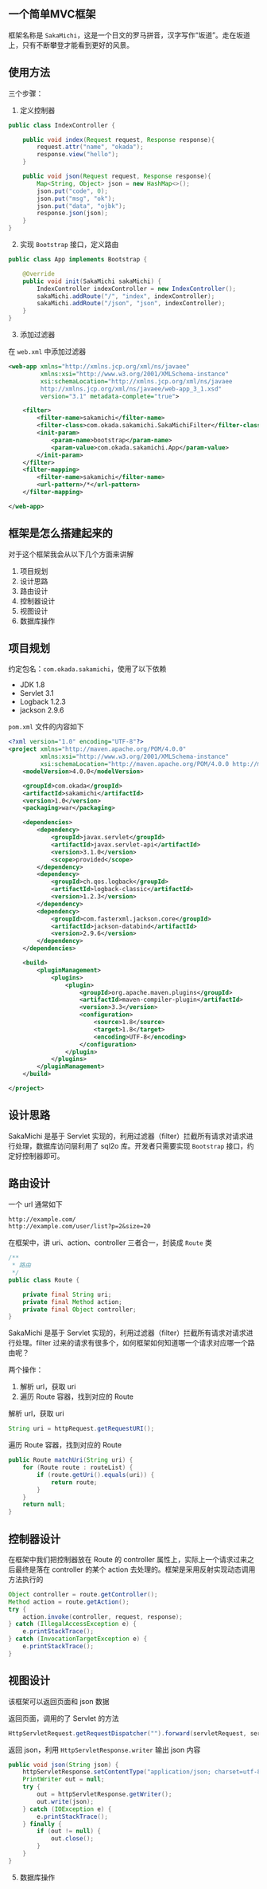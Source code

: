 ## 一个简单MVC框架

框架名称是 `SakaMichi`，这是一个日文的罗马拼音，汉字写作“坂道”。走在坂道上，只有不断攀登才能看到更好的风景。

## 使用方法

三个步骤：

1. 定义控制器

```java
public class IndexController {

    public void index(Request request, Response response){
        request.attr("name", "okada");
        response.view("hello");
    }

    public void json(Request request, Response response){
        Map<String, Object> json = new HashMap<>();
        json.put("code", 0);
        json.put("msg", "ok");
        json.put("data", "ojbk");
        response.json(json);
    }
}
```

2. 实现 `Bootstrap` 接口，定义路由

```java
public class App implements Bootstrap {

    @Override
    public void init(SakaMichi sakaMichi) {
        IndexController indexController = new IndexController();
        sakaMichi.addRoute("/", "index", indexController);
        sakaMichi.addRoute("/json", "json", indexController);
    }
}
```

3. 添加过滤器

在 `web.xml` 中添加过滤器

```xml
<web-app xmlns="http://xmlns.jcp.org/xml/ns/javaee"
         xmlns:xsi="http://www.w3.org/2001/XMLSchema-instance"
         xsi:schemaLocation="http://xmlns.jcp.org/xml/ns/javaee
         http://xmlns.jcp.org/xml/ns/javaee/web-app_3_1.xsd"
         version="3.1" metadata-complete="true">

    <filter>
        <filter-name>sakamichi</filter-name>
        <filter-class>com.okada.sakamichi.SakaMichiFilter</filter-class>
        <init-param>
            <param-name>bootstrap</param-name>
            <param-value>com.okada.sakamichi.App</param-value>
        </init-param>
    </filter>
    <filter-mapping>
        <filter-name>sakamichi</filter-name>
        <url-pattern>/*</url-pattern>
    </filter-mapping>

</web-app>
```

## 框架是怎么搭建起来的

对于这个框架我会从以下几个方面来讲解

1. 项目规划
3. 设计思路
2. 路由设计
3. 控制器设计
4. 视图设计
5. 数据库操作

## 项目规划

约定包名：`com.okada.sakamichi`，使用了以下依赖

* JDK 1.8
* Servlet 3.1
* Logback 1.2.3
* jackson 2.9.6

`pom.xml` 文件的内容如下

```xml
<?xml version="1.0" encoding="UTF-8"?>
<project xmlns="http://maven.apache.org/POM/4.0.0"
         xmlns:xsi="http://www.w3.org/2001/XMLSchema-instance"
         xsi:schemaLocation="http://maven.apache.org/POM/4.0.0 http://maven.apache.org/xsd/maven-4.0.0.xsd">
    <modelVersion>4.0.0</modelVersion>

    <groupId>com.okada</groupId>
    <artifactId>sakamichi</artifactId>
    <version>1.0</version>
    <packaging>war</packaging>

    <dependencies>
        <dependency>
            <groupId>javax.servlet</groupId>
            <artifactId>javax.servlet-api</artifactId>
            <version>3.1.0</version>
            <scope>provided</scope>
        </dependency>
        <dependency>
            <groupId>ch.qos.logback</groupId>
            <artifactId>logback-classic</artifactId>
            <version>1.2.3</version>
        </dependency>
        <dependency>
            <groupId>com.fasterxml.jackson.core</groupId>
            <artifactId>jackson-databind</artifactId>
            <version>2.9.6</version>
        </dependency>
    </dependencies>

    <build>
        <pluginManagement>
            <plugins>
                <plugin>
                    <groupId>org.apache.maven.plugins</groupId>
                    <artifactId>maven-compiler-plugin</artifactId>
                    <version>3.3</version>
                    <configuration>
                        <source>1.8</source>
                        <target>1.8</target>
                        <encoding>UTF-8</encoding>
                    </configuration>
                </plugin>
            </plugins>
        </pluginManagement>
    </build>

</project>
```

## 设计思路

SakaMichi 是基于 Servlet 实现的，利用过滤器（filter）拦截所有请求对请求进行处理，数据库访问层利用了 sql2o 库。开发者只需要实现 `Bootstrap` 接口，约定好控制器即可。

## 路由设计

一个 url 通常如下

```txt
http://example.com/
http://example.com/user/list?p=2&size=20
```

在框架中，讲 uri、action、controller 三者合一，封装成 `Route` 类

```java
/**
 * 路由
 */
public class Route {

    private final String uri;
    private final Method action;
    private final Object controller;
}
```

SakaMichi 是基于 Servlet 实现的，利用过滤器（filter）拦截所有请求对请求进行处理。filter 过来的请求有很多个，如何框架如何知道哪一个请求对应哪一个路由呢？

两个操作：

1. 解析 url，获取 uri
2. 遍历 Route 容器，找到对应的 Route

解析 url，获取 uri

```java
String uri = httpRequest.getRequestURI();
```

遍历 Route 容器，找到对应的 Route

```java
public Route matchUri(String uri) {
    for (Route route : routeList) {
        if (route.getUri().equals(uri)) {
            return route;
        }
    }
    return null;
}
```

## 控制器设计


在框架中我们把控制器放在 Route 的 controller 属性上，实际上一个请求过来之后最终是落在 controller 的某个 action 去处理的。框架是采用反射实现动态调用方法执行的

```java
Object controller = route.getController();
Method action = route.getAction();
try {
    action.invoke(controller, request, response);
} catch (IllegalAccessException e) {
    e.printStackTrace();
} catch (InvocationTargetException e) {
    e.printStackTrace();
}
```

## 视图设计

该框架可以返回页面和 json 数据

返回页面，调用的了 Servlet 的方法

```java
HttpServletRequest.getRequestDispatcher("").forward(servletRequest, servletResponse);
```

返回 json，利用 `HttpServletResponse.writer` 输出 json 内容

```java
public void json(String json) {
    httpServletResponse.setContentType("application/json; charset=utf-8");
    PrintWriter out = null;
    try {
        out = httpServletResponse.getWriter();
        out.write(json);
    } catch (IOException e) {
        e.printStackTrace();
    } finally {
        if (out != null) {
            out.close();
        }
    }
}
```

5. 数据库操作
